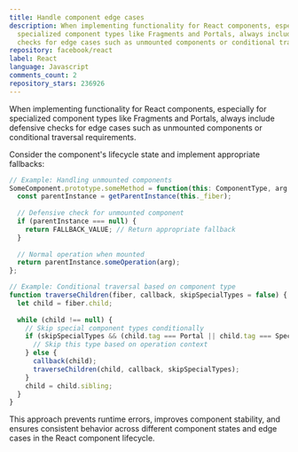 ```yaml
---
title: Handle component edge cases
description: When implementing functionality for React components, especially for
  specialized component types like Fragments and Portals, always include defensive
  checks for edge cases such as unmounted components or conditional traversal requirements.
repository: facebook/react
label: React
language: Javascript
comments_count: 2
repository_stars: 236926
---
```


When implementing functionality for React components, especially for specialized component types like Fragments and Portals, always include defensive checks for edge cases such as unmounted components or conditional traversal requirements.

Consider the component's lifecycle state and implement appropriate fallbacks:

```javascript
// Example: Handling unmounted components
SomeComponent.prototype.someMethod = function(this: ComponentType, arg: any): returnType {
  const parentInstance = getParentInstance(this._fiber);
  
  // Defensive check for unmounted component
  if (parentInstance === null) {
    return FALLBACK_VALUE; // Return appropriate fallback
  }
  
  // Normal operation when mounted
  return parentInstance.someOperation(arg);
};

// Example: Conditional traversal based on component type
function traverseChildren(fiber, callback, skipSpecialTypes = false) {
  let child = fiber.child;
  
  while (child !== null) {
    // Skip special component types conditionally
    if (skipSpecialTypes && (child.tag === Portal || child.tag === SpecialType)) {
      // Skip this type based on operation context
    } else {
      callback(child);
      traverseChildren(child, callback, skipSpecialTypes);
    }
    child = child.sibling;
  }
}
```

This approach prevents runtime errors, improves component stability, and ensures consistent behavior across different component states and edge cases in the React component lifecycle.